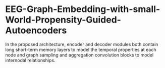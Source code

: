# EEG-Graph-Embedding-with-small-World-Propensity-Guided-Autoencoders
In the proposed architecture, encoder and decoder modules both contain long short-term memory layers to model the temporal properties at each node and graph sampling and aggregation convolution blocks to model internodal relationships.
